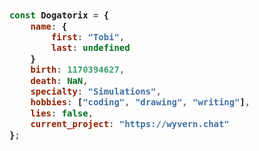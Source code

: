 <!-- Zero width character is used to put extra blank lines before and after code -->

<h3>
    
```javascript
​
const Dogatorix = {
    name: {
        first: "Tobi",
        last: undefined
    }
    birth: 1170394627,
    death: NaN,
    specialty: "Simulations",
    hobbies: ["coding", "drawing", "writing"],
    lies: false,
    current_project: "https://wyvern.chat"
};
​
```
</h3>
